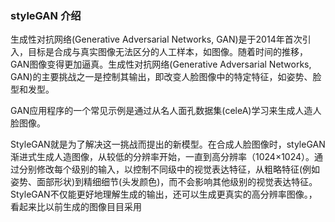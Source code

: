 ### styleGAN 介绍  

生成性对抗网络(Generative Adversarial Networks, GAN)是于2014年首次引入，目标是合成与真实图像无法区分的人工样本，如图像。随着时间的推移，GAN图像变得更加逼真。生成性对抗网络(Generative Adversarial Networks, GAN)的主要挑战之一是控制其输出，即改变人脸图像中的特定特征，如姿势、脸型和发型。

GAN应用程序的一个常见示例是通过从名人面孔数据集(celeA)学习来生成人造人脸图像。

StyleGAN就是为了解决这一挑战而提出的新模型。在合成人脸图像时，styleGAN渐进式生成人造图像，从较低的分辨率开始，一直到高分辨率（1024×1024）。通过分别修改每个级别的输入，以控制不同级中的视觉表达特征，从粗略特征(例如姿势、面部形状)到精细细节(头发颜色)，而不会影响其他级别的视觉表达特征。StyleGAN不仅能更好地理解生成的输出，还可以生成更真实的高分辨率图像。，看起来比以前生成的图像目目采用

